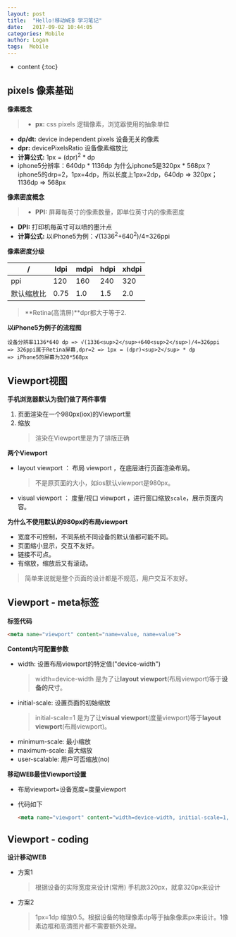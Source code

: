 ```yaml
---
layout: post
title:  "Hello!移动WEB 学习笔记"
date:   2017-09-02 10:44:05
categories: Mobile
author: Logan
tags:  Mobile
---
```


* content
{:toc}

## pixels 像素基础

**像素概念**

>- **px:** css pixels 逻辑像素，浏览器使用的抽象单位
- **dp/dt:** device independent pixels 设备无关的像素
- **dpr:** devicePixelsRatio 设备像素缩放比
- **计算公式:** 1px = (dpr)<sup>2</sup> * dp
- iphone5分辨率：640dp * 1136dp
为什么iphone5是320px * 568px？
iphone5的drp=2，1px=4dp，所以长度上1px=2dp，640dp => 320px；1136dp => 568px

**像素密度概念**

>- **PPI:** 屏幕每英寸的像素数量，即单位英寸内的像素密度
- **DPI:** 打印机每英寸可以喷的墨汁点
- **计算公式:** 以iPhone5为例：√(1336<sup>2</sup>+640<sup>2</sup>)/4=326ppi

**像素密度分级**

|  /  |ldpi  |mdpi  |hdpi  |xhdpi  |
|-----|------|------|------|-------|
|ppi  |120   |160   |240   |320    |
|默认缩放比|0.75|1.0|1.5   |2.0    |

>**Retina(高清屏)**dpr都大于等于2.




**以iPhone5为例子的流程图**

```flow
设备分辨率1136*640 dp => √(1336<sup>2</sup>+640<sup>2</sup>)/4=326ppi
=> 326ppi属于Retina屏幕,dpr=2 => 1px = (dpr)<sup>2</sup> * dp
=> iPhone5的屏幕为320*568px
```

## Viewport视图

**手机浏览器默认为我们做了两件事情**

1. 页面渲染在一个980px(iox)的Viewport里
2. 缩放
	>渲染在Viewport里是为了排版正确

**两个Viewport**

- layout viewport ： 布局 viewport ，在底层进行页面渲染布局。
	>不是原页面的大小，如ios默认viewport是980px。
- visual viewport ： 度量/视口 viewport ，进行窗口缩放`scale`，展示页面内容。

**为什么不使用默认的980px的布局viewport**

- 宽度不可控制，不同系统不同设备的默认值都可能不同。
- 页面缩小显示，交互不友好。
- 链接不可点。
- 有缩放，缩放后又有滚动。
>简单来说就是整个页面的设计都是不规范，用户交互不友好。

## Viewport - meta标签

**标签代码**

```html
<meta name="viewport" content="name=value, name=value">
```

**Content内可配置参数**

- width: 设置布局viewport的特定值("device-width")
	>width=device-width 是为了让**layout viewport**(布局viewport)等于**设备的尺寸**。
- initial-scale: 设置页面的初始缩放
	>initial-scale=1 是为了让**visual viewport**(度量viewport)等于**layout viewport**(布局viewport)。
- minimum-scale: 最小缩放
- maximum-scale: 最大缩放
- user-scalable: 用户可否缩放(no)

**移动WEB最佳Viewport设置**

- 布局viewport=设备宽度=度量viewport

- 代码如下
	```html
	<meta name="viewport" content="width=device-width, initial-scale=1, user-scalable=no">
	```

## Viewport - coding

**设计移动WEB**

- 方案1
	>根据设备的实际宽度来设计(常用)
	>手机款320px，就拿320px来设计

- 方案2
	>1px=1dp
	>缩放0.5。根据设备的物理像素dp等于抽象像素px来设计。1像素边框和高清图片都不需要额外处理。

